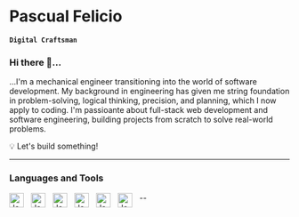 # Pascual Felicio

**`Digital Craftsman`**

### Hi there 👋...
...I'm a mechanical engineer transitioning into the world of software development. My background in engineering has given me string foundation in problem-solving, logical thinking, precision, and planning, which I now apply to coding. I'm passioante about full-stack web development and software engineering, building projects from scratch to solve real-world problems.

💡 Let's build something!

---

### Languages and Tools

<img align="left" alt="Javascript" width="26px" style="padding-right:10px;" src="https://cdn.jsdelivr.net/gh/devicons/devicon@latest/icons/javascript/javascript-plain.svg" />
<img align="left" alt="Javascript" width="26px" style="padding-right:10px;" src="https://cdn.jsdelivr.net/gh/devicons/devicon@latest/icons/html5/html5-plain.svg" />
<img align="left" alt="Javascript" width="26px" style="padding-right:10px;" src="https://cdn.jsdelivr.net/gh/devicons/devicon@latest/icons/css3/css3-plain.svg" />
<img align="left" alt="Javascript" width="26px" style="padding-right:10px;" src="https://cdn.jsdelivr.net/gh/devicons/devicon@latest/icons/react/react-original.svg" />
<img align="left" alt="Javascript" width="26px" style="padding-right:10px;" src="https://cdn.jsdelivr.net/gh/devicons/devicon@latest/icons/python/python-original.svg" />
<img align="left" alt="Javascript" width="26px" style="padding-right:10px;" src="https://cdn.jsdelivr.net/gh/devicons/devicon@latest/icons/git/git-original.svg" />

--

<!--
<details>
  <summary><h3>My Coding Journey</h3>
    I started to code during my mechanical engineering course, it all started with some basic VBA, for simulations, jumping fast to python, I saw that I was quite good at it, but did continue with my journey as a mechanical engineer, ended up working as a mechanical design engineer, mixing calculation, design and creativity.
  </summary>
</details>
-->

<!--
**PascualF/PascualF** is a ✨ _special_ ✨ repository because its `README.md` (this file) appears on your GitHub profile.

Here are some ideas to get you started:

- 🔭 I’m currently working on ...
- 🌱 I’m currently learning ...
- 👯 I’m looking to collaborate on ...
- 🤔 I’m looking for help with ...
- 💬 Ask me about ...
- 📫 How to reach me: ...
- 😄 Pronouns: ...
- ⚡ Fun fact: ...
-->
